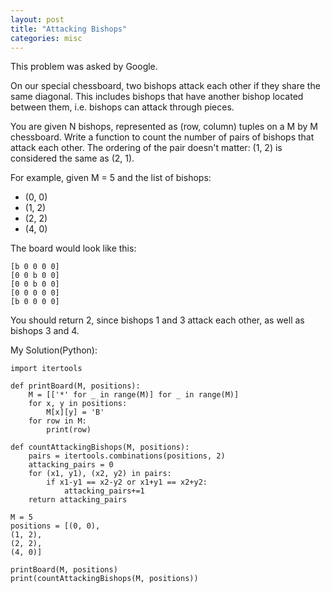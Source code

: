 ```yaml
---
layout: post
title: "Attacking Bishops"
categories: misc
---
```


This problem was asked by Google.

On our special chessboard, two bishops attack each other if they share the same diagonal. This includes bishops that have another bishop located between them, i.e. bishops can attack through pieces.

You are given N bishops, represented as (row, column) tuples on a M by M chessboard. Write a function to count the number of pairs of bishops that attack each other. The ordering of the pair doesn't matter: (1, 2) is considered the same as (2, 1).

For example, given M = 5 and the list of bishops:

- (0, 0)
- (1, 2)
- (2, 2)
- (4, 0)

The board would look like this:
```
[b 0 0 0 0]
[0 0 b 0 0]
[0 0 b 0 0]
[0 0 0 0 0]
[b 0 0 0 0]
```
You should return 2, since bishops 1 and 3 attack each other, as well as bishops 3 and 4.


My Solution(Python):
```
import itertools

def printBoard(M, positions):
    M = [['*' for _ in range(M)] for _ in range(M)]
    for x, y in positions:
        M[x][y] = 'B'
    for row in M:
        print(row)

def countAttackingBishops(M, positions):
    pairs = itertools.combinations(positions, 2)
    attacking_pairs = 0
    for (x1, y1), (x2, y2) in pairs:
        if x1-y1 == x2-y2 or x1+y1 == x2+y2:
            attacking_pairs+=1
    return attacking_pairs

M = 5
positions = [(0, 0),
(1, 2),
(2, 2),
(4, 0)]

printBoard(M, positions)
print(countAttackingBishops(M, positions))
```
